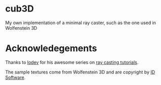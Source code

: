 # cub3D
My own implementation of a minimal ray caster, such as the one used in Wolfenstein 3D

# Acknowledegements
Thanks to [lodev](https://lodev.org) for his awesome series on [ray casting tutorials](https://lodev.org/cgtutor/raycasting.html).

The sample textures come from Wolfenstein 3D and are copyright by [ID Software](https://www.idsoftware.com/).
